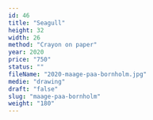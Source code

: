 ```yaml
---
id: 46
title: "Seagull"
height: 32
width: 26
method: "Crayon on paper"
year: 2020
price: "750"
status: ""
fileName: "2020-maage-paa-bornholm.jpg"
medie: "drawing"
draft: "false"
slug: "maage-paa-bornholm"
weight: "180"
---
```

